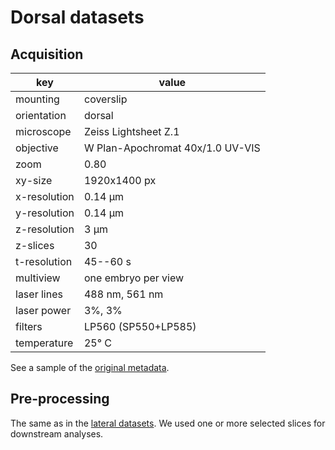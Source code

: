 # Dorsal datasets

## Acquisition

| key          | value                            |
| ---          | -----                            |
| mounting     | coverslip                        |
| orientation  | dorsal                           |
| microscope   | Zeiss Lightsheet Z.1             |
| objective    | W Plan-Apochromat 40x/1.0 UV-VIS |
| zoom         | 0.80                             |
| xy-size      | 1920x1400 px                     |
| x-resolution | 0.14 µm                          |
| y-resolution | 0.14 µm                          |
| z-resolution | 3 µm                             |
| z-slices     | 30                               |
| t-resolution | 45--60 s                         |
| multiview    | one embryo per view              |
| laser lines  | 488 nm, 561 nm                   |
| laser power  | 3%, 3%                           |
| filters      | LP560 (SP550+LP585)              |
| temperature  | 25° C                            |

See a sample of the [original metadata](../scripts/OriginalMetadata_Dorsal.txt).

## Pre-processing

The same as in the [lateral datasets](../lateral/README.md).
We used one or more selected slices for downstream analyses.

